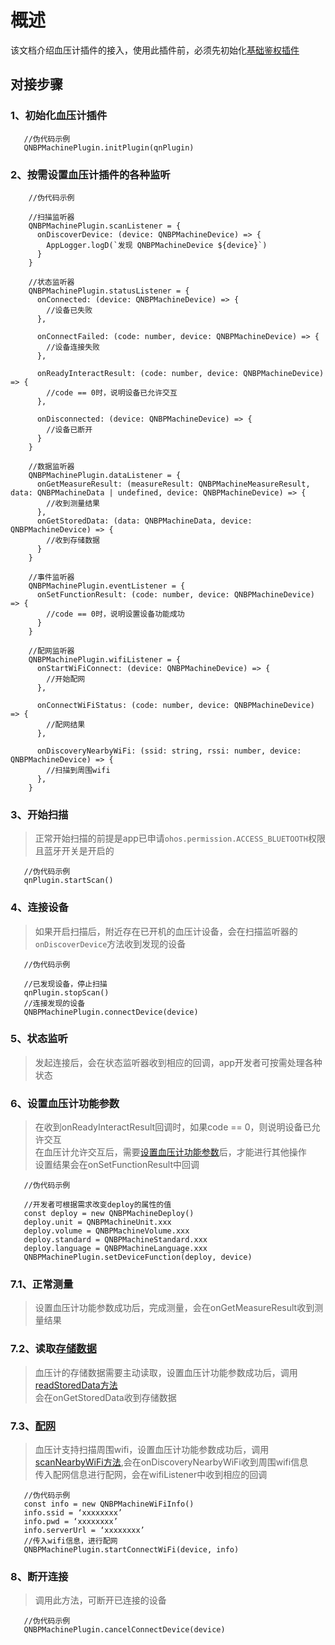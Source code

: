 # 概述

该文档介绍血压计插件的接入，使用此插件前，必须先初始化[基础鉴权插件](../../QNPlugin/Doc/QNPluginDoc.md)

## 对接步骤

### 1、初始化血压计插件

```
   //伪代码示例
   QNBPMachinePlugin.initPlugin(qnPlugin)
```

### 2、按需设置血压计插件的各种监听

```
    //伪代码示例
    
    //扫描监听器
    QNBPMachinePlugin.scanListener = {
      onDiscoverDevice: (device: QNBPMachineDevice) => {
        AppLogger.logD(`发现 QNBPMachineDevice ${device}`)
      }
    }

    //状态监听器
    QNBPMachinePlugin.statusListener = {
      onConnected: (device: QNBPMachineDevice) => {
        //设备已失败
      },

      onConnectFailed: (code: number, device: QNBPMachineDevice) => {
        //设备连接失败
      },

      onReadyInteractResult: (code: number, device: QNBPMachineDevice) => {
        //code == 0时，说明设备已允许交互
      },

      onDisconnected: (device: QNBPMachineDevice) => {
        //设备已断开
      }
    }

    //数据监听器
    QNBPMachinePlugin.dataListener = {
      onGetMeasureResult: (measureResult: QNBPMachineMeasureResult, data: QNBPMachineData | undefined, device: QNBPMachineDevice) => {
        //收到测量结果
      },
      onGetStoredData: (data: QNBPMachineData, device: QNBPMachineDevice) => {
        //收到存储数据
      }
    }
    
    //事件监听器
    QNBPMachinePlugin.eventListener = {
      onSetFunctionResult: (code: number, device: QNBPMachineDevice) => {
        //code == 0时，说明设置设备功能成功
      }
    }
    
    //配网监听器
    QNBPMachinePlugin.wifiListener = {
      onStartWiFiConnect: (device: QNBPMachineDevice) => {
        //开始配网
      },

      onConnectWiFiStatus: (code: number, device: QNBPMachineDevice) => {
        //配网结果
      },

      onDiscoveryNearbyWiFi: (ssid: string, rssi: number, device: QNBPMachineDevice) => {
        //扫描到周围wifi
      },
    }        
```

### 3、开始扫描

> 正常开始扫描的前提是app已申请`ohos.permission.ACCESS_BLUETOOTH`权限且蓝牙开关是开启的

```
   //伪代码示例
   qnPlugin.startScan()
```

### 4、连接设备

> 如果开启扫描后，附近存在已开机的血压计设备，会在扫描监听器的`onDiscoverDevice`方法收到发现的设备

```
   //伪代码示例
   
   //已发现设备，停止扫描
   qnPlugin.stopScan()
   //连接发现的设备
   QNBPMachinePlugin.connectDevice(device)
```

### 5、状态监听

> 发起连接后，会在状态监听器收到相应的回调，app开发者可按需处理各种状态

### 6、设置血压计功能参数

> 在收到onReadyInteractResult回调时，如果code == 0，则说明设备已允许交互
> <br/>在血压计允许交互后，需要[设置血压计功能参数](../QNBPMachinePlugin.md#setdevicefunction)后，才能进行其他操作
> <br/>设置结果会在onSetFunctionResult中回调

```
   //伪代码示例
   
   //开发者可根据需求改变deploy的属性的值
   const deploy = new QNBPMachineDeploy()
   deploy.unit = QNBPMachineUnit.xxx
   deploy.volume = QNBPMachineVolume.xxx
   deploy.standard = QNBPMachineStandard.xxx
   deploy.language = QNBPMachineLanguage.xxx   
   QNBPMachinePlugin.setDeviceFunction(deploy, device)
```

### 7.1、正常测量

> 设置血压计功能参数成功后，完成测量，会在onGetMeasureResult收到测量结果

### 7.2、读取[存储数据](../../FAQ.md#存储数据)

> 血压计的存储数据需要主动读取，设置血压计功能参数成功后，调用[readStoredData方法](../QNBPMachinePlugin.md#readstoreddata)
> <br/>会在onGetStoredData收到存储数据

### 7.3、[配网](../../FAQ.md#配网)

> 血压计支持扫描周围wifi，设置血压计功能参数成功后，调用[scanNearbyWiFi方法](../QNBPMachinePlugin.md#scannearbywifi),会在onDiscoveryNearbyWiFi收到周围wifi信息
> <br/>传入配网信息进行配网，会在wifiListener中收到相应的回调

```
   //伪代码示例
   const info = new QNBPMachineWiFiInfo()
   info.ssid = ‘xxxxxxxx’
   info.pwd = ‘xxxxxxxx’
   info.serverUrl = ‘xxxxxxxx’
   //传入wifi信息，进行配网
   QNBPMachinePlugin.startConnectWiFi(device, info)   
```

### 8、断开连接

> 调用此方法，可断开已连接的设备

```
   //伪代码示例
   QNBPMachinePlugin.cancelConnectDevice(device)
```